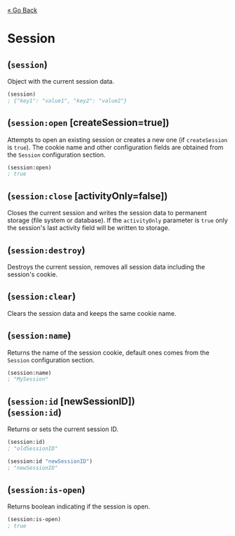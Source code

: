 [&laquo; Go Back](./Expr.md)
# Session

## (`session`)
Object with the current session data.
```lisp
(session)
; {"key1": "value1", "key2": "value2"}
```

## (`session:open` [createSession=true])
Attempts to open an existing session or creates a new one (if `createSession` is `true`). The cookie name and other
configuration fields are obtained from the `Session` configuration section.
```lisp
(session:open)
; true
```

## (`session:close` [activityOnly=false])
Closes the current session and writes the session data to permanent storage (file system or database). If the `activityOnly` 
parameter is `true` only the session's last activity field will be written to storage.

## (`session:destroy`)
Destroys the current session, removes all session data including the session's cookie.

## (`session:clear`)
Clears the session data and keeps the same cookie name.

## (`session:name`)
Returns the name of the session cookie, default ones comes from the `Session` configuration section.
```lisp
(session:name)
; "MySession"
```

## (`session:id` [newSessionID])<br/>(`session:id`)
Returns or sets the current session ID.
```lisp
(session:id)
; "oldSessionID"

(session:id "newSessionID")
; "newSessionID"
```

## (`session:is-open`)
Returns boolean indicating if the session is open.
```lisp
(session:is-open)
; true
```
